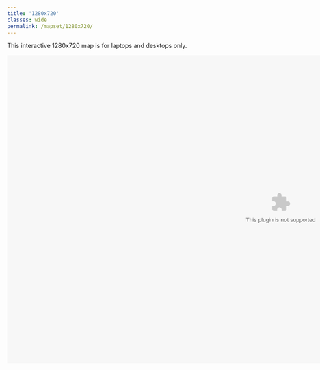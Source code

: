 ```yaml
---
title: '1280x720'
classes: wide
permalink: /mapset/1280x720/
---
```

This interactive 1280x720 map is for laptops and desktops only.

<script src="https://unpkg.com/@ruffle-rs/ruffle"></script>
<embed src="/mapset/shell.swf" width="1280" height="720" id="fitvid0">
